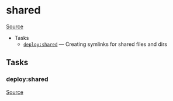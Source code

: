 <!-- DO NOT EDIT THIS FILE! -->
<!-- Instead edit recipe/deploy/shared.php -->
<!-- Then run bin/docgen -->

# shared

[Source](/recipe/deploy/shared.php)



* Tasks
  * [`deploy:shared`](#deployshared) — Creating symlinks for shared files and dirs


## Tasks
### deploy:shared
[Source](/recipe/deploy/shared.php#L7)



